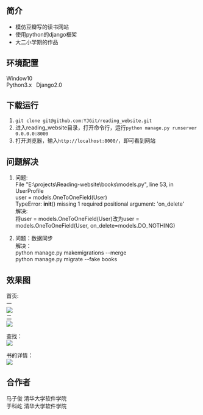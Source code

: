 ## 简介
- 模仿豆瓣写的读书网站  
- 使用python的django框架  
- 大二小学期的作品  

## 环境配置  
Window10  
Python3.x  
Django2.0  

## 下载运行  
1. ```git clone git@github.com:YJGit/reading_website.git```  
2. 进入reading_website目录，打开命令行，运行```python manage.py runserver 0.0.0.0:8000```  
3. 打开浏览器，输入```http://localhost:8000/```，即可看到网站  

## 问题解决  
1. 问题:   
File "E:\projects\Reading-website\books\models.py", line 53, in UserProfile    
    user = models.OneToOneField(User)  
TypeError: __init__() missing 1 required positional argument: 'on_delete'  
解决:  
将user = models.OneToOneField(User)改为user = models.OneToOneField(User, on_delete=models.DO_NOTHING)  
  
2. 问题：数据同步  
解决：  
python manage.py makemigrations --merge   
python manage.py migrate --fake books  

## 效果图  
首页:  
一  
![](http://ouebtut1h.bkt.clouddn.com/reading_web_index_top.PNG)  
二  
![](http://ouebtut1h.bkt.clouddn.com/reading_web_index_bottom.PNG)  

查找：  
![](http://ouebtut1h.bkt.clouddn.com/reading_web_search.PNG)  

书的详情：  
![](http://ouebtut1h.bkt.clouddn.com/reading_web_book_detail.PNG)  

## 合作者  
马子俊 清华大学软件学院   
于科屹 清华大学软件学院  